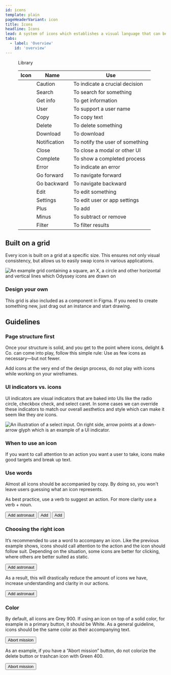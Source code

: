 ```yaml
---
id: icons
template: plain
pageHeaderVariant: icon
title: Icons
headline: Icons
lead: A system of icons which establishes a visual language that can be easily understood regardless of age, language or culture.
tabs:
  - label: 'Overview'
    id: 'overview'
---
```


<div class="docskit-container">

<Description>
  <figure class="ods-table--figure">
    <figcaption class="ods-table--figcaption">
      Library
    </figcaption>
    <table class="ods-table">
      <thead>
        <tr>
          <th scope="column">Icon</th>
          <th scope="column">Name</th>
          <th scope="column">Use</th>
        </tr>
      </thead>
      <tbody>
        <tr>
          <td><OdsIcon icon="caution"></OdsIcon></td>
          <td>Caution</td>
          <td>To indicate a crucial decision</td>
        </tr>
        <tr>
          <td><OdsIcon icon="search"></OdsIcon></td>
          <td>Search</td>
          <td>To search for something</td>
        </tr>
        <tr>
          <td><OdsIcon icon="get-info"></OdsIcon></td>
          <td>Get info</td>
          <td>To get information</td>
        </tr>
        <tr>
          <td><OdsIcon icon="user"></OdsIcon></td>
          <td>User</td>
          <td>To support a user name</td>
        </tr>
        <tr>
          <td><OdsIcon icon="copy"></OdsIcon></td>
          <td>Copy</td>
          <td>To copy text</td>
        </tr>
        <tr>
          <td><OdsIcon icon="delete"></OdsIcon></td>
          <td>Delete</td>
          <td>To delete something</td>
        </tr>
        <tr>
          <td><OdsIcon icon="download"></OdsIcon></td>
          <td>Download</td>
          <td>To download</td>
        </tr>
        <tr>
          <td><OdsIcon icon="notification"></OdsIcon></td>
          <td>Notification</td>
          <td>To notify the user of something</td>
        </tr>
        <tr>
          <td><OdsIcon icon="close"></OdsIcon></td>
          <td>Close</td>
          <td>To close a modal or other UI</td>
        </tr>
        <tr>
          <td><OdsIcon icon="complete"></OdsIcon></td>
          <td>Complete</td>
          <td>To show a completed process</td>
        </tr>
        <tr>
          <td><OdsIcon icon="error"></OdsIcon></td>
          <td>Error</td>
          <td>To indicate an error</td>
        </tr>
        <tr>
          <td><OdsIcon icon="go-forward"></OdsIcon></td>
          <td>Go forward</td>
          <td>To navigate forward</td>
        </tr>
        <tr>
          <td><OdsIcon icon="go-backward"></OdsIcon></td>
          <td>Go backward</td>
          <td>To navigate backward</td>
        </tr>
        <tr>
          <td><OdsIcon icon="edit"></OdsIcon></td>
          <td>Edit</td>
          <td>To edit something</td>
        </tr>
        <tr>
          <td><OdsIcon icon="settings"></OdsIcon></td>
          <td>Settings</td>
          <td>To edit user or app settings</td>
        </tr>
        <tr>
          <td><OdsIcon icon="plus"></OdsIcon></td>
          <td>Plus</td>
          <td>To add</td>
        </tr>
        <tr>
          <td><OdsIcon icon="minus"></OdsIcon></td>
          <td>Minus</td>
          <td>To subtract or remove</td>
        </tr>
        <tr>
          <td><OdsIcon icon="filter"></OdsIcon></td>
          <td>Filter</td>
          <td>To filter results</td>
        </tr>
      </tbody>
    </table>
  </figure>
</Description>

## Built on a grid

<Description>

Every icon is built on a grid at a specific size. This ensures not only visual consistency, but allows us to easily swap icons in various applications.

</Description>

<Visual>
  <img alt="An example grid containing a square, an X, a circle and other horizontal and vertical lines which Odyssey icons are drawn on" src="/images/icons-grid.svg">
</Visual>

### Design your own

<Description>

This grid is also included as a component in Figma. If you need to create something new, just drag out an instance and start drawing.

</Description>

## Guidelines

### Page structure first

<Description>

Once your structure is solid, and you get to the point where icons, delight & Co. can come into play, follow this simple rule: Use as few icons as necessary—but not fewer.

Add icons at the very end of the design process, do not play with icons while working on your wireframes.

</Description>

### UI indicators vs. icons

<Description>

UI indicators are visual indicators that are baked into UIs like the radio circle, checkbox check, and select caret. In some cases we can override these indicators to match our overall aesthetics and style which can make it seem like they <em>are</em> icons.

</Description>

<Visual>
  <img alt="An illustration of a select input. On right side, arrow points at a down-arrow glyph which is an example of a UI indicator." src="/images/icons-indicator-example.svg">
</Visual>

### When to use an icon

<Description>

If you want to call attention to an action you want a user to take, icons make good targets and break up text.

</Description>

<Visual>
  <template>
    <div>
      <button class="ods-button">Add astronaut</button>
      <button class="ods-button">
        <OdsIcon icon="plus" />
        Add astronaut
      </button>
    </div>
  </template>
</Visual>

### Use words

<Description>

Almost all icons should be accompanied by copy. By doing so, you won't leave users guessing what an icon represents.

As best practice, use a verb to suggest an action. For more clarity use a verb + noun.

</Description>

<Visual variant="smiley-positive">
  <button class="ods-button">
    <OdsIcon icon="plus" />
    Add astronaut
  </button>
</Visual>

<Visual variant="smiley-neutral">
  <button class="ods-button">
    <OdsIcon icon="plus" />
    Add
  </button>
</Visual>

<Visual variant="smiley-negative">
  <button class="ods-button">
    <OdsIcon icon="plus" />
    <span class="u-visually-hidden">Add</span>
  </button>
</Visual>

### Choosing the right icon

<Description>

It’s recommended to use a word to accompany an icon. Like the previous example shows, icons should call attention to the action and the icon should follow suit. Depending on the situation, some icons are better for clicking, where others are better suited as static.

</Description>

<Visual variant="positive">
  <button class="ods-button is-ods-button-clear">
    <OdsIcon icon="user" />
    Add astronaut
  </button>
</Visual>

<Description>

As a result, this will drastically reduce the amount of icons we have, increase understanding and clarity in our actions.

</Description>

<Visual variant="negative">
  <button class="ods-button is-ods-button-secondary">
    <OdsIcon icon="user" />
    Add astronaut
  </button>
</Visual>

### Color

<Description>

By default, all icons are Grey 900. If using an icon on top of a solid color, for example in a primary button, it should be White. As a general guideline, icons should be the same color as their accompanying text.

</Description>

<Visual variant="positive">
  <button class="ods-button is-ods-button-danger">
    <OdsIcon icon="delete" />
    Abort mission
  </button>
</Visual>

<Description>

As an example, if you have a “Abort mission” button, do not colorize the delete button or trashcan icon with Green 400.

</Description>

<Visual variant="negative">
  <button class="ods-button is-ods-button-secondary">
    <OdsIcon icon="delete" class="is-sample-color-green" />
    Abort mission
  </button>
</Visual>

</div>
